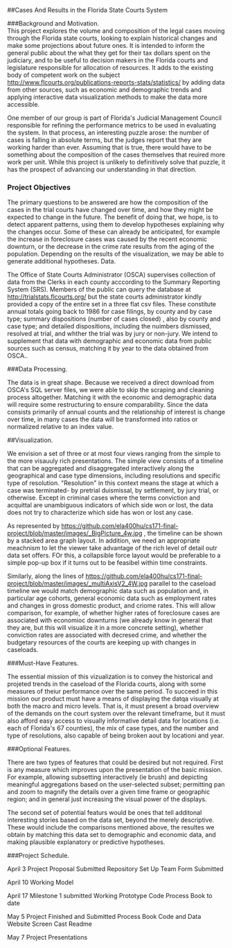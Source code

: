 ##Cases And Results in the Florida State Courts System

###Background and Motivation.  
This project explores the volume and composition of the legal cases moving through the Florida state courts, looking to explain historical changes and make some projections about future ones.  It is intended to inform the general public about the what they get for their tax dollars spent on the judiciary, and to be useful to decision makers in the Florida courts and legislature responsible for allocation of resources.  It adds to the existing body of competent work on the subject http://www.flcourts.org/publications-reports-stats/statistics/  by adding data from other sources, such as economic and  demographic trends and applying  interactive data visualization methods to make the data more accessible.

One member of our group is part of Florida's Judicial Management Council responsible for refining the performance metrics to be used in evaluating the system.  In that process, an interesting puzzle arose: the number of cases is falling in absolute terms, but the judges report that they are working harder than ever.  Assuming that is true, there would have to be something about the composition of the cases themselves that reuired more work per unit. While this project is unlikely to definitively solve that puzzle, it has the prospect of advancing our understanding in that direction. 

### Project Objectives
The primary questions to be answered are how the composition of the cases in the trial courts have changed over time, and how they might be expected to change in the future.   The benefit of doing that, we hope, is to detect apparent patterns, using them to develop hypotheses explaining why the changes occur.  Some of these can already be anticipated, for example the increase in foreclosure cases was caused by the recent economic downturn, or the decrease in the crime rate results from the aging of the population.  Depending on the results of the visualization, we may be able to generate additional hypotheses. 
Data. 

The Office of State Courts Administrator (OSCA) supervises collection of data from the Clerks in each county acccording to the Summary Reporting System (SRS). Members of the public can query the database at http://trialstats.flcourts.org/  but the state courts administrator kindly provided a copy of the entire set in a three flat csv files. These constitute annual totals going back to 1986 for case filings, by county and by case type;  summary dispositions (number of cases closed) , also by county and case type; and detailed dispositions, including the nuimbers dismissed, resolved at trial, and whther the trial was by jury or non-jury.   We intend to supplement that data with demographic and economic data from public sources such as census, matching it by year to the data obtained from OSCA.. 

###Data Processing. 

The data is in great shape. Because we received a direct download from OSCA's SQL server files, we were able to skip the scraping and cleaning process altogether. Matching it with the economic and demographic data will require some restructuring to ensure comparability. Since the data consists primarily of annual counts and the relationship of interest is change over time, in many cases the data will be transformed into ratios  or normalized relative to an index value. 

##Visualization.

We envision a set of three or at most four views ranging from the simple to the more visauuly rich presentations. The simple view consists of a timeline that can be aggregated and disaggregated interactively along the geographical and case type dimensions, including resolutions and specific type of resolution. "Resolution" in this context means the stage at which a case was terminated- by pretrial duismissal, by settlement, by jury trial, or otherwise. Except in criminal cases where the terms conviction and acquittal are unambiguous indicators of which side won or lost, the data  does not try to characterize which side has won or lost any case.  

As represented by https://github.com/ela400hu/cs171-final-project/blob/master/images/_BigPicture_4w.jpg , the timeline can be shown by a stacked area graph layout. In addition, we need an appropriate meachnism to let the viewer take advantage of the rich level of detail outr data set offers. FOr this, a collapsible force layout would be preferable to a simple pop-up box if it turns out to be feasibel within time constraints. 

Similarly, along the lines of https://github.com/ela400hu/cs171-final-project/blob/master/images/_multiAxisV2_4W.jpg parallel to the caseload timeline we would match demographic data such as population and, in particular age cohorts, general economic data such as employment rates and changes in gross domestic product, and criome rates. This will allow comparison, for example, of whether higher rates of foreclosure cases are associated with economioc downturns (we already know in general that they are, but this will visualize it in a more concrete setting), whether conviction rates are associated with decresed crime, and whether the budgetary resources of the courts are keeping up with changes in caseloads.   


###Must-Have Features. 

The essential mission of this vizualization is to convey the historical and projeted trends in the caseload of the Florida courts, along with some measures of theiur performance over the same period. To succeed in this mission our product must have a means of displaying the datqa visually at both the macro and micro levels.  That is, it must present a broad overview of the demands on the court system over the relevant timeframe, but it must also afford easy access to visually informative detail data for locations (i.e. each of Florida's 67 counties), the mix of case types, and the number and type of resolutions, also capable of being broken aout by locationi and year.   

###Optional Features. 

There are two types of features that could be desired but not required.  First is any measure which improves upon the presentation of the basic mission. For example, allowing subsetting interactively (ie brush) and depicting meaningful aggregations based on the user-selected subset;  permitting pan and zoom to magnify the details over a given time frame or geographic region; and in general just increasing the visual power of the displays. 

The second set of potential featurs would be ones that tell additonal interesting stories based on the data set, beyond the merely descriptive. These would include the comparisons mentioned above, the resultes we obtain by matching this data set to demographic and economic data, and making plausible explanatory or predictive hypotheses. 

###Project Schedule. 

April 3 	Project Proposal Submitted
		Repository Set Up
		Team Form Submitted
		
April 10	Working Model 

April 17 Milestone 1 submitted
		Working Prototype Code
		Process Book to date
		
May 5 Project Finished and Submitted
		Process Book
		Code and Data
		Website
		Screen Cast
    Readme
    
May 7 Project Presentations


